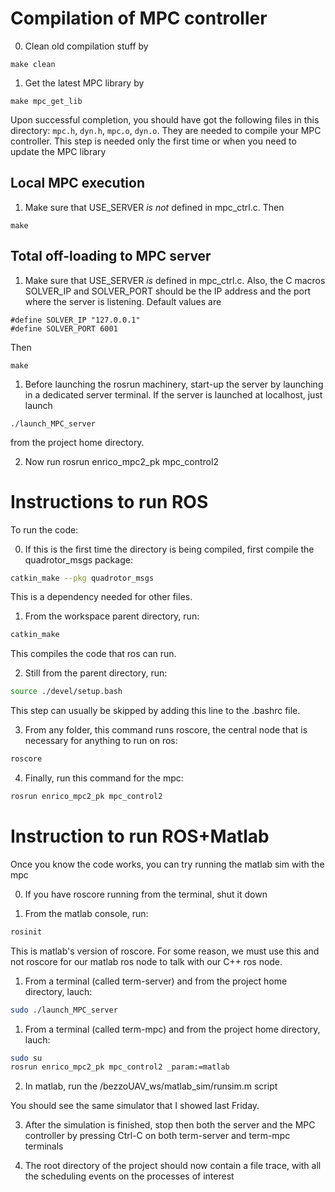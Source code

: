# Compilation of MPC controller

0. Clean old compilation stuff by
  ```
  make clean
  ```

1. Get the latest MPC library by
  ```
  make mpc_get_lib
  ```
  Upon successful completion, you should have got the following files in this directory: `mpc.h`, `dyn.h`, `mpc.o`, `dyn.o`. They are needed to compile your MPC controller. This step is needed only the first time or when you need to update the MPC library

## Local MPC execution

1. Make sure that USE_SERVER *is not* defined in mpc_ctrl.c. Then
  ```
  make
  ```

## Total off-loading to MPC server

1. Make sure that USE_SERVER *is* defined in mpc_ctrl.c. Also, the C macros
SOLVER_IP and SOLVER_PORT should be the IP address and the port where the server is listening. Default values are
  ```
  #define SOLVER_IP "127.0.0.1"
  #define SOLVER_PORT 6001
  ```
  Then
  ```
  make
  ```

1. Before launching the rosrun machinery, start-up the server by launching in a dedicated server terminal. If the server is launched at localhost, just launch
  ```
  ./launch_MPC_server
  ```
  from the project home directory.

2. Now run rosrun enrico_mpc2_pk mpc_control2


# Instructions to run ROS

To run the code:

0. If this is the first time the directory is being compiled, first compile the quadrotor_msgs package:

```bash
catkin_make --pkg quadrotor_msgs
```

This is a dependency needed for other files.

1. From the workspace parent directory, run:

```bash
catkin_make
```

This compiles the code that ros can run.

2. Still from the parent directory, run:

```bash
source ./devel/setup.bash
```


This step can usually be skipped by adding this line to the .bashrc file.

3. From any folder, this command runs roscore, the central node that is necessary for anything to run on ros:

```bash
roscore
```

4. Finally, run this command for the mpc:

```bash
rosrun enrico_mpc2_pk mpc_control2
```

# Instruction to run ROS+Matlab

Once you know the code works, you can try running the matlab sim with the mpc

0. If you have roscore running from the terminal, shut it down

1. From the matlab console, run:

```bash
rosinit
```

This is matlab's version of roscore. For some reason, we must use this and not roscore for our matlab ros node to talk with our C++ ros node.

1. From a terminal (called term-server) and from the project home directory, lauch:

```bash
sudo ./launch_MPC_server
```

1. From a terminal (called term-mpc) and from the project home directory, lauch:

```bash
sudo su
rosrun enrico_mpc2_pk mpc_control2 _param:=matlab
```

2. In matlab, run the /bezzoUAV_ws/matlab_sim/runsim.m script

You should see the same simulator that I showed last Friday.

3. After the simulation is finished, stop then both the server and the MPC controller by pressing Ctrl-C on both term-server and term-mpc terminals

4. The root directory of the project should now contain a file trace, with all the scheduling events on the processes of interest


